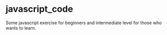 # javascript_code
Some javascript exercise for beginners and intermediate level for those who wants to learn.
